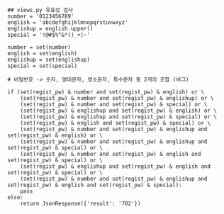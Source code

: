     ## views.py 유효성 검사
    number = '0123456789'  
    english = 'abcdefghijklmnopqrstuvwxyz'  
    englishup = english.upper()  
    special = '!@#$%^&*()_+|~'  
      
    number = set(number)  
    english = set(english)  
    englishup = set(englishup)  
    special = set(special)
    
    # 비밀번호 -> 숫자, 영대문자, 영소문자, 특수문자 중 2개의 조합 (버그)  
      
    if (set(regist_pw) & number and set(regist_pw) & english) or \  
        (set(regist_pw) & number and set(regist_pw) & englishup) or \  
        (set(regist_pw) & number and set(regist_pw) & special) or \  
        (set(regist_pw) & englishup and set(regist_pw) & english) or \  
        (set(regist_pw) & englishup and set(regist_pw) & special) or \  
        (set(regist_pw) & english and set(regist_pw) & special) or \  
        (set(regist_pw) & number and set(regist_pw) & englishup and set(regist_pw) & english) or \  
        (set(regist_pw) & number and set(regist_pw) & englishup and set(regist_pw) & special) or \  
        (set(regist_pw) & number and set(regist_pw) & english and set(regist_pw) & special) or \  
        (set(regist_pw) & englishup and set(regist_pw) & english and set(regist_pw) & special) or \  
        (set(regist_pw) & number and set(regist_pw) & englishup and set(regist_pw) & english and set(regist_pw) & special):  
        pass  
    else:  
        return JsonResponse({'result': '702'})

<!--stackedit_data:
eyJoaXN0b3J5IjpbLTE4OTYyMzczNDddfQ==
-->